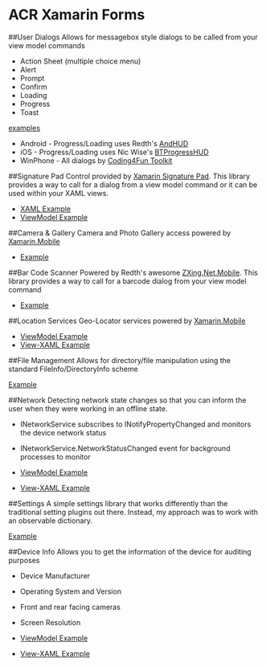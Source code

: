 ACR Xamarin Forms
=================

##User Dialogs
Allows for messagebox style dialogs to be called from your view model commands

* Action Sheet (multiple choice menu)
* Alert
* Prompt
* Confirm
* Loading
* Progress
* Toast

[examples](https://github.com/aritchie/acr-xamarin-forms/blob/master/Samples/Samples/ViewModels/UserDialogViewModel.cs)

* Android - Progress/Loading uses Redth's [AndHUD](https://github.com/Redth/AndHUD)
* iOS - Progress/Loading uses Nic Wise's [BTProgressHUD](https://github.com/nicwise/BTProgressHUD)
* WinPhone - All dialogs by [Coding4Fun Toolkit](http://coding4fun.codeplex.com/) 


##Signature Pad
Control provided by [Xamarin Signature Pad](https://github.com/xamarin/SignaturePad).  This library provides a way to call for a dialog from a view model command or
it can be used within your XAML views.

* [XAML Example](https://github.com/aritchie/acr-xamarin-forms/blob/master/Samples/Samples/Views/SignatureXamlView.xaml)
* [ViewModel Example](https://github.com/aritchie/acr-xamarin-forms/blob/master/Samples/Samples/ViewModels/SignatureListViewModel.cs)


##Camera & Gallery
Camera and Photo Gallery access powered by [Xamarin.Mobile](https://github.com/xamarin/Xamarin.Mobile)

* [Example](https://github.com/aritchie/acr-xamarin-forms/blob/master/Samples/Samples/ViewModels/PhotoViewModel.cs)


##Bar Code Scanner
Powered by Redth's awesome [ZXing.Net.Mobile](https://github.com/Redth/ZXing.Net.Mobile).  This library provides a way to call for a barcode dialog from your view model command

* [Example](https://github.com/aritchie/acr-xamarin-forms/blob/master/Samples/Samples/ViewModels/BarCodeViewModel.cs)


##Location Services
Geo-Locator services powered by [Xamarin.Mobile](https://github.com/xamarin/Xamarin.Mobile)

* [ViewModel Example](https://github.com/aritchie/acr-xamarin-forms/blob/master/Samples/Samples/ViewModels/LocationViewModel.cs)
* [View-XAML Example](https://github.com/aritchie/acr-xamarin-forms/blob/master/Samples/Samples/Views/LocationView.xaml)


##File Management
Allows for directory/file manipulation using the standard FileInfo/DirectoryInfo scheme

[Example](https://github.com/aritchie/acr-xamarin-forms/blob/master/Samples/Samples/ViewModels/SignatureListViewModel.cs)


##Network
Detecting network state changes so that you can inform
the user when they were working in an offline state.

* INetworkService subscribes to INotifyPropertyChanged and monitors the device network status
* INetworkService.NetworkStatusChanged event for background processes to monitor

* [ViewModel Example](https://github.com/aritchie/acr-xamarin-forms/blob/master/Samples/Samples/ViewModels/NetworkViewModel.cs)
* [View-XAML Example](https://github.com/aritchie/acr-xamarin-forms/blob/master/Samples/Samples/Views/NetworkView.xaml)


##Settings
A simple settings library that works differently than the traditional setting plugins out there.  Instead, my approach was to work
with an observable dictionary.

[Example](https://github.com/aritchie/acr-xamarin-forms/blob/master/Samples/Samples/ViewModels/SettingsViewModel.cs)


##Device Info
Allows you to get the information of the device for auditing purposes

* Device Manufacturer
* Operating System and Version
* Front and rear facing cameras
* Screen Resolution

* [ViewModel Example](https://github.com/aritchie/acr-xamarin-forms/blob/master/Samples/Samples/ViewModels/DeviceInfoViewModel.cs)
* [View-XAML Example](https://github.com/aritchie/acr-xamarin-forms/blob/master/Samples/Samples/Views/DeviceInfoView.xaml)
